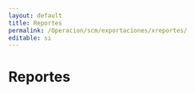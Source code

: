 ```yaml
---
layout: default
title: Reportes
permalink: /Operacion/scm/exportaciones/xreportes/
editable: si
---
```


# Reportes
